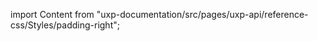 
import Content from "uxp-documentation/src/pages/uxp-api/reference-css/Styles/padding-right";

<Content query="product=photoshop"/>

